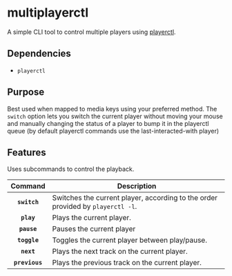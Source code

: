 # multiplayerctl

A simple CLI tool to control multiple players using [playerctl](https://github.com/altdesktop/playerctl).

## Dependencies

- `playerctl`

## Purpose

Best used when mapped to media keys using your preferred method. The `switch` option lets you switch the current player without moving your mouse and manually changing the status of a player to bump it in the playerctl queue (by default playerctl commands use the last-interacted-with player)

## Features

Uses subcommands to control the playback.

| Command                      | Description                                                                    |
|:----------------------------:| -------------------------------------------------------------------------------|
| **`switch`**				   | Switches the current player, according to the order provided by `playerctl -l`.|
| **`play`**                   | Plays the current player.                                                      |
| **`pause`**                  | Pauses the current player                                                      |
| **`toggle`**                 | Toggles the current player between play/pause.	                                |
| **`next`**                   | Plays the next track on the current player.                                    |
| **`previous`**               | Plays the previous track on the current player.                                |
